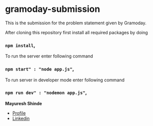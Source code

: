 # gramoday-submission

This is the submission for the problem statement given by Gramoday.

After cloning this repository first install all required packages by doing
### `npm install`,

To run the server enter following command
### `npm start" : "node app.js"`,

To run server in developer mode enter following command
### `npm run dev" : "nodemon app.js"`,


**Mayuresh Shinde**
- [Profile](https://github.com/Mayuresh-loves-cpp "Mayuresh Shinde")
- [Linkedin](https://www.linkedin.com/in/mayuresh-shinde-50aa511a5/ "Mayuresh Shinde")